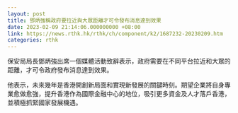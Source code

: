 ```yaml
---
layout: post
title: 鄧炳強稱政府要拉近與大眾距離才可令發布消息達到效果
date: 2023-02-09 21:14:06.000000000 +08:00
link: https://news.rthk.hk/rthk/ch/component/k2/1687232-20230209.htm
categories: rthk
---
```


保安局局長鄧炳強出席一個媒體活動致辭表示，政府需要在不同平台拉近和大眾的距離，才可令政府發布消息達到效果。

他表示，未來幾年是香港開創新局面和實現新發展的關鍵時刻。期望企業將自身專業愈做愈強，提升香港作為國際金融中心的地位，吸引更多資金及人才落戶香港，並積極抓緊國家發展機遇。
